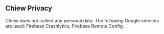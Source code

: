 ## Chiew Privacy

Chiew does not collect any personal data. The following Google services are used: Firebase Crashlytics, Firebase Remote Config.
